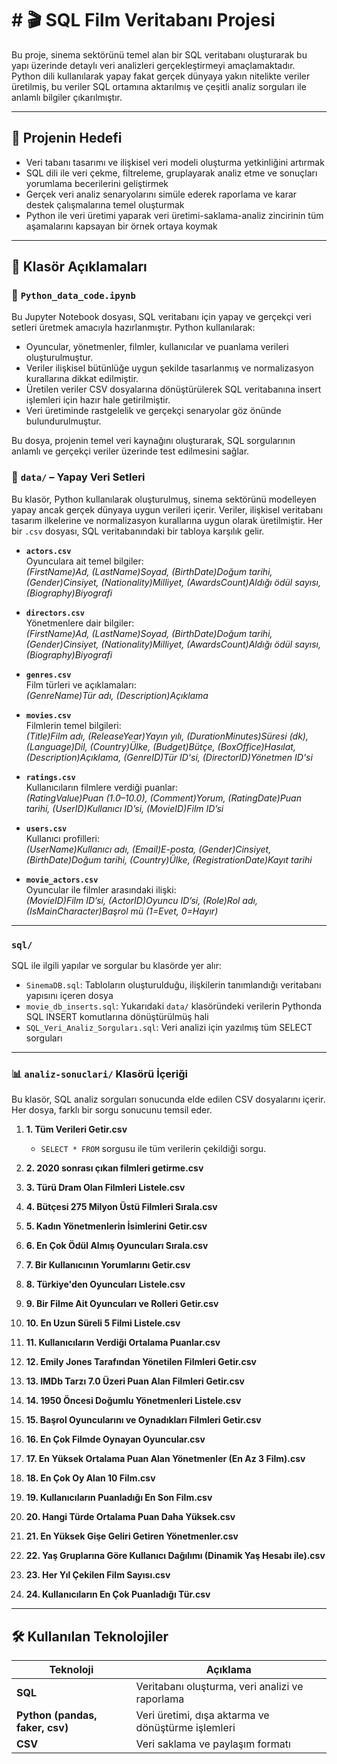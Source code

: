 # # 🎬 SQL Film Veritabanı Projesi

Bu proje, sinema sektörünü temel alan bir SQL veritabanı oluşturarak bu yapı üzerinde detaylı veri analizleri gerçekleştirmeyi amaçlamaktadır. Python dili kullanılarak yapay fakat gerçek dünyaya yakın nitelikte veriler üretilmiş, bu veriler SQL ortamına aktarılmış ve çeşitli analiz sorguları ile anlamlı bilgiler çıkarılmıştır.

---

## 📌 Projenin Hedefi

- Veri tabanı tasarımı ve ilişkisel veri modeli oluşturma yetkinliğini artırmak
- SQL dili ile veri çekme, filtreleme, gruplayarak analiz etme ve sonuçları yorumlama becerilerini geliştirmek
- Gerçek veri analiz senaryolarını simüle ederek raporlama ve karar destek çalışmalarına temel oluşturmak
- Python ile veri üretimi yaparak veri üretimi-saklama-analiz zincirinin tüm aşamalarını kapsayan bir örnek ortaya koymak

---

## 📁 Klasör Açıklamaları

### 🐍 `Python_data_code.ipynb`

Bu Jupyter Notebook dosyası, SQL veritabanı için yapay ve gerçekçi veri setleri üretmek amacıyla hazırlanmıştır. Python kullanılarak:

- Oyuncular, yönetmenler, filmler, kullanıcılar ve puanlama verileri oluşturulmuştur.  
- Veriler ilişkisel bütünlüğe uygun şekilde tasarlanmış ve normalizasyon kurallarına dikkat edilmiştir.  
- Üretilen veriler CSV dosyalarına dönüştürülerek SQL veritabanına insert işlemleri için hazır hale getirilmiştir.  
- Veri üretiminde rastgelelik ve gerçekçi senaryolar göz önünde bulundurulmuştur.

Bu dosya, projenin temel veri kaynağını oluşturarak, SQL sorgularının anlamlı ve gerçekçi veriler üzerinde test edilmesini sağlar.


### 📂 `data/` – Yapay Veri Setleri

Bu klasör, Python kullanılarak oluşturulmuş, sinema sektörünü modelleyen yapay ancak gerçek dünyaya uygun verileri içerir. Veriler, ilişkisel veritabanı tasarım ilkelerine ve normalizasyon kurallarına uygun olarak üretilmiştir. Her bir `.csv` dosyası, SQL veritabanındaki bir tabloya karşılık gelir.

- **`actors.csv`**  
  Oyunculara ait temel bilgiler:  
  *(FirstName)Ad, (LastName)Soyad, (BirthDate)Doğum tarihi, (Gender)Cinsiyet, (Nationality)Milliyet, (AwardsCount)Aldığı ödül sayısı, (Biography)Biyografi*

- **`directors.csv`**  
  Yönetmenlere dair bilgiler:  
  *(FirstName)Ad, (LastName)Soyad, (BirthDate)Doğum tarihi, (Gender)Cinsiyet, (Nationality)Milliyet, (AwardsCount)Aldığı ödül sayısı, (Biography)Biyografi*

- **`genres.csv`**  
  Film türleri ve açıklamaları:  
  *(GenreName)Tür adı, (Description)Açıklama*

- **`movies.csv`**  
  Filmlerin temel bilgileri:  
  *(Title)Film adı, (ReleaseYear)Yayın yılı, (DurationMinutes)Süresi (dk), (Language)Dil, (Country)Ülke, (Budget)Bütçe, (BoxOffice)Hasılat, (Description)Açıklama, (GenreID)Tür ID'si, (DirectorID)Yönetmen ID'si*

- **`ratings.csv`**  
  Kullanıcıların filmlere verdiği puanlar:  
  *(RatingValue)Puan (1.0–10.0), (Comment)Yorum, (RatingDate)Puan tarihi, (UserID)Kullanıcı ID’si, (MovieID)Film ID’si*

- **`users.csv`**  
  Kullanıcı profilleri:  
  *(UserName)Kullanıcı adı, (Email)E-posta, (Gender)Cinsiyet, (BirthDate)Doğum tarihi, (Country)Ülke, (RegistrationDate)Kayıt tarihi*

- **`movie_actors.csv`**  
  Oyuncular ile filmler arasındaki ilişki:  
  *(MovieID)Film ID’si, (ActorID)Oyuncu ID’si, (Role)Rol adı, (IsMainCharacter)Başrol mü (1=Evet, 0=Hayır)*

---

### `sql/`
SQL ile ilgili yapılar ve sorgular bu klasörde yer alır:

- `SinemaDB.sql`: Tabloların oluşturulduğu, ilişkilerin tanımlandığı veritabanı yapısını içeren dosya
- `movie_db_inserts.sql`: Yukarıdaki `data/` klasöründeki verilerin Pythonda SQL INSERT komutlarına dönüştürülmüş hali
- `SQL_Veri_Analiz_Sorguları.sql`: Veri analizi için yazılmış tüm SELECT sorguları

---

### 📊 `analiz-sonuclari/` Klasörü İçeriği

Bu klasör, SQL analiz sorguları sonucunda elde edilen CSV dosyalarını içerir. Her dosya, farklı bir sorgu sonucunu temsil eder.

1. **1. Tüm Verileri Getir.csv**  
   - `SELECT * FROM` sorgusu ile tüm verilerin çekildiği sorgu.

2. **2. 2020 sonrası çıkan filmleri getirme.csv**  
3. **3. Türü Dram Olan Filmleri Listele.csv**  
4. **4. Bütçesi 275 Milyon Üstü Filmleri Sırala.csv**  
5. **5. Kadın Yönetmenlerin İsimlerini Getir.csv**  
6. **6. En Çok Ödül Almış Oyuncuları Sırala.csv**  
7. **7. Bir Kullanıcının Yorumlarını Getir.csv**  
8. **8. Türkiye'den Oyuncuları Listele.csv**  
9. **9. Bir Filme Ait Oyuncuları ve Rolleri Getir.csv**  
10. **10. En Uzun Süreli 5 Filmi Listele.csv**  
11. **11. Kullanıcıların Verdiği Ortalama Puanlar.csv**  
12. **12. Emily Jones Tarafından Yönetilen Filmleri Getir.csv**  
13. **13. IMDb Tarzı 7.0 Üzeri Puan Alan Filmleri Getir.csv**  
14. **14. 1950 Öncesi Doğumlu Yönetmenleri Listele.csv**  
15. **15. Başrol Oyuncularını ve Oynadıkları Filmleri Getir.csv**  
16. **16. En Çok Filmde Oynayan Oyuncular.csv**  
17. **17. En Yüksek Ortalama Puan Alan Yönetmenler (En Az 3 Film).csv**  
18. **18. En Çok Oy Alan 10 Film.csv**  
19. **19. Kullanıcıların Puanladığı En Son Film.csv**  
20. **20. Hangi Türde Ortalama Puan Daha Yüksek.csv**  
21. **21. En Yüksek Gişe Geliri Getiren Yönetmenler.csv**  
22. **22. Yaş Gruplarına Göre Kullanıcı Dağılımı (Dinamik Yaş Hesabı ile).csv**  
23. **23. Her Yıl Çekilen Film Sayısı.csv**  
24. **24. Kullanıcıların En Çok Puanladığı Tür.csv**

---

## 🛠️ Kullanılan Teknolojiler

| Teknoloji | Açıklama |
|----------|----------|
| **SQL** | Veritabanı oluşturma, veri analizi ve raporlama |
| **Python (pandas, faker, csv)** | Veri üretimi, dışa aktarma ve dönüştürme işlemleri |
| **CSV** | Veri saklama ve paylaşım formatı |

